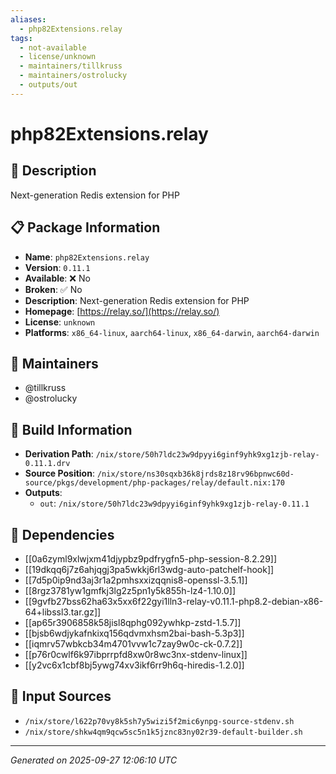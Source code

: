 ```yaml
---
aliases:
  - php82Extensions.relay
tags:
  - not-available
  - license/unknown
  - maintainers/tillkruss
  - maintainers/ostrolucky
  - outputs/out
---
```


# php82Extensions.relay

## 📝 Description

Next-generation Redis extension for PHP

## 📋 Package Information

- **Name**: `php82Extensions.relay`
- **Version**: `0.11.1`
- **Available**: ❌ No
- **Broken**: ✅ No
- **Description**: Next-generation Redis extension for PHP
- **Homepage**: [https://relay.so/](https://relay.so/)
- **License**: `unknown`
- **Platforms**: `x86_64-linux`, `aarch64-linux`, `x86_64-darwin`, `aarch64-darwin`
## 👥 Maintainers

- @tillkruss
- @ostrolucky


## 🔧 Build Information

- **Derivation Path**: `/nix/store/50h7ldc23w9dpyyi6ginf9yhk9xg1zjb-relay-0.11.1.drv`
- **Source Position**: `/nix/store/ns30sqxb36k8jrds8z18rv96bpnwc60d-source/pkgs/development/php-packages/relay/default.nix:170`
- **Outputs**:
  - `out`:  `/nix/store/50h7ldc23w9dpyyi6ginf9yhk9xg1zjb-relay-0.11.1`

## 🔗 Dependencies

- [[0a6zyml9xlwjxm41djypbz9pdfrygfn5-php-session-8.2.29]]
- [[19dkqq6j7z6ahjqgj3pa5wkkj6rl3wdg-auto-patchelf-hook]]
- [[7d5p0ip9nd3aj3r1a2pmhsxxizqqnis8-openssl-3.5.1]]
- [[8rgz3781yw1gmfkj3lg2z5pn1y5k855h-lz4-1.10.0]]
- [[9gvfb27bss62ha63x5xx6f22gyi1lln3-relay-v0.11.1-php8.2-debian-x86-64+libssl3.tar.gz]]
- [[ap65r3906858k58jisl8qphg092ywhkp-zstd-1.5.7]]
- [[bjsb6wdjykafnkixq156qdvmxhsm2bai-bash-5.3p3]]
- [[iqmrv57wbkcb34m4701vvw1c7zay9w0c-ck-0.7.2]]
- [[p76r0cwlf6k97ibprrpfd8xw0r8wc3nx-stdenv-linux]]
- [[y2vc6x1cbf8bj5ywg74xv3ikf6rr9h6q-hiredis-1.2.0]]

## 📁 Input Sources

- `/nix/store/l622p70vy8k5sh7y5wizi5f2mic6ynpg-source-stdenv.sh`
- `/nix/store/shkw4qm9qcw5sc5n1k5jznc83ny02r39-default-builder.sh`

---
*Generated on 2025-09-27 12:06:10 UTC*

